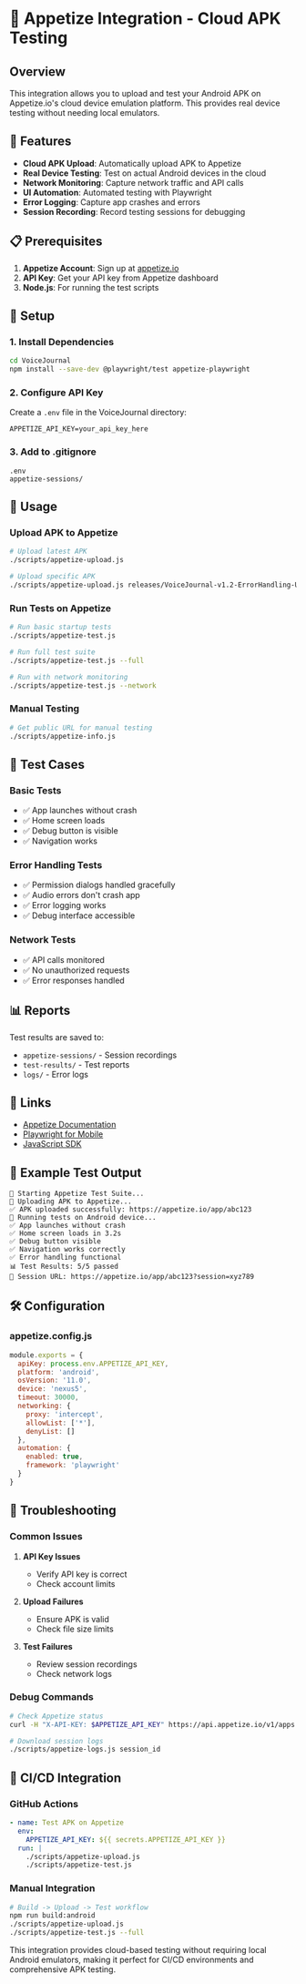 # 🍎 Appetize Integration - Cloud APK Testing

## Overview

This integration allows you to upload and test your Android APK on Appetize.io's cloud device emulation platform. This provides real device testing without needing local emulators.

## 🚀 Features

- **Cloud APK Upload**: Automatically upload APK to Appetize
- **Real Device Testing**: Test on actual Android devices in the cloud
- **Network Monitoring**: Capture network traffic and API calls
- **UI Automation**: Automated testing with Playwright
- **Error Logging**: Capture app crashes and errors
- **Session Recording**: Record testing sessions for debugging

## 📋 Prerequisites

1. **Appetize Account**: Sign up at [appetize.io](https://appetize.io)
2. **API Key**: Get your API key from Appetize dashboard
3. **Node.js**: For running the test scripts

## 🔧 Setup

### 1. Install Dependencies

```bash
cd VoiceJournal
npm install --save-dev @playwright/test appetize-playwright
```

### 2. Configure API Key

Create a `.env` file in the VoiceJournal directory:

```env
APPETIZE_API_KEY=your_api_key_here
```

### 3. Add to .gitignore

```gitignore
.env
appetize-sessions/
```

## 📱 Usage

### Upload APK to Appetize

```bash
# Upload latest APK
./scripts/appetize-upload.js

# Upload specific APK
./scripts/appetize-upload.js releases/VoiceJournal-v1.2-ErrorHandling-UPDATED.apk
```

### Run Tests on Appetize

```bash
# Run basic startup tests
./scripts/appetize-test.js

# Run full test suite
./scripts/appetize-test.js --full

# Run with network monitoring
./scripts/appetize-test.js --network
```

### Manual Testing

```bash
# Get public URL for manual testing
./scripts/appetize-info.js
```

## 🧪 Test Cases

### Basic Tests
- ✅ App launches without crash
- ✅ Home screen loads
- ✅ Debug button is visible
- ✅ Navigation works

### Error Handling Tests
- ✅ Permission dialogs handled gracefully
- ✅ Audio errors don't crash app
- ✅ Error logging works
- ✅ Debug interface accessible

### Network Tests
- ✅ API calls monitored
- ✅ No unauthorized requests
- ✅ Error responses handled

## 📊 Reports

Test results are saved to:
- `appetize-sessions/` - Session recordings
- `test-results/` - Test reports
- `logs/` - Error logs

## 🔗 Links

- [Appetize Documentation](https://docs.appetize.io)
- [Playwright for Mobile](https://playwright.dev/docs/mobile)
- [JavaScript SDK](https://docs.appetize.io/javascript-sdk)

## 🎯 Example Test Output

```
🚀 Starting Appetize Test Suite...
📱 Uploading APK to Appetize...
✅ APK uploaded successfully: https://appetize.io/app/abc123
🧪 Running tests on Android device...
✅ App launches without crash
✅ Home screen loads in 3.2s
✅ Debug button visible
✅ Navigation works correctly
✅ Error handling functional
📊 Test Results: 5/5 passed
🔗 Session URL: https://appetize.io/app/abc123?session=xyz789
```

## 🛠️ Configuration

### appetize.config.js

```javascript
module.exports = {
  apiKey: process.env.APPETIZE_API_KEY,
  platform: 'android',
  osVersion: '11.0',
  device: 'nexus5',
  timeout: 30000,
  networking: {
    proxy: 'intercept',
    allowList: ['*'],
    denyList: []
  },
  automation: {
    enabled: true,
    framework: 'playwright'
  }
}
```

## 🚨 Troubleshooting

### Common Issues

1. **API Key Issues**
   - Verify API key is correct
   - Check account limits

2. **Upload Failures**
   - Ensure APK is valid
   - Check file size limits

3. **Test Failures**
   - Review session recordings
   - Check network logs

### Debug Commands

```bash
# Check Appetize status
curl -H "X-API-KEY: $APPETIZE_API_KEY" https://api.appetize.io/v1/apps

# Download session logs
./scripts/appetize-logs.js session_id
```

## 🔄 CI/CD Integration

### GitHub Actions

```yaml
- name: Test APK on Appetize
  env:
    APPETIZE_API_KEY: ${{ secrets.APPETIZE_API_KEY }}
  run: |
    ./scripts/appetize-upload.js
    ./scripts/appetize-test.js
```

### Manual Integration

```bash
# Build -> Upload -> Test workflow
npm run build:android
./scripts/appetize-upload.js
./scripts/appetize-test.js --full
```

This integration provides cloud-based testing without requiring local Android emulators, making it perfect for CI/CD environments and comprehensive APK testing.